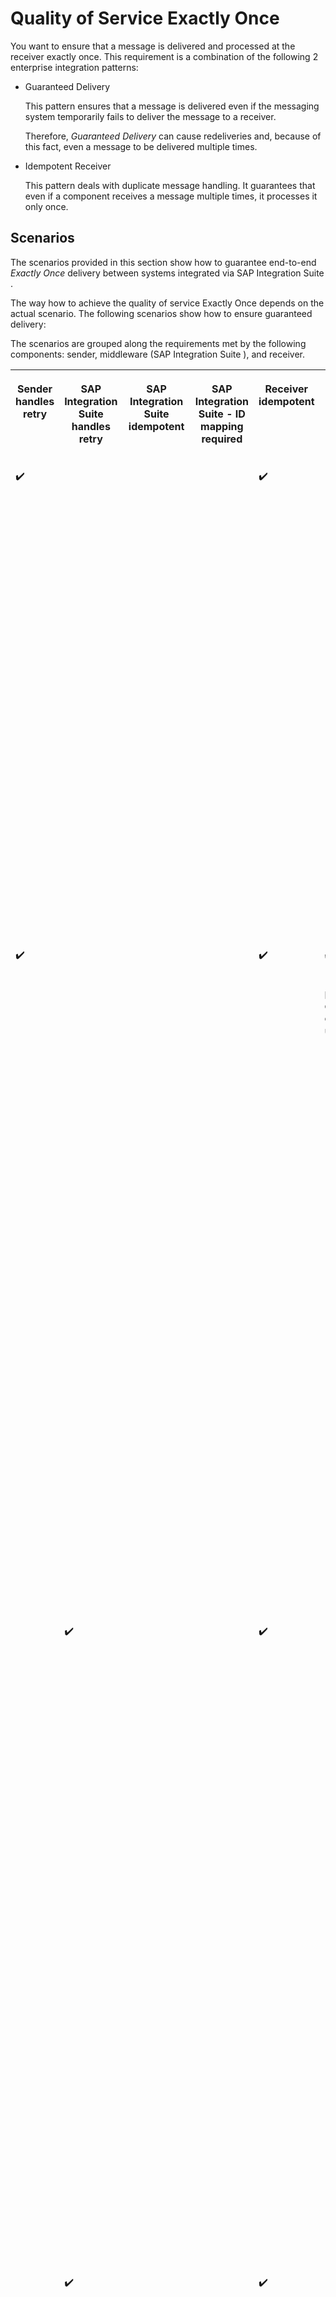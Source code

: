 <!-- loiof96cf276c37d424f9a5b3e63778cf0ae -->

<link rel="stylesheet" type="text/css" href="../css/sap-icons.css"/>

# Quality of Service Exactly Once

You want to ensure that a message is delivered and processed at the receiver exactly once. This requirement is a combination of the following 2 enterprise integration patterns:

-   Guaranteed Delivery

    This pattern ensures that a message is delivered even if the messaging system temporarily fails to deliver the message to a receiver.

    Therefore, *Guaranteed Delivery* can cause redeliveries and, because of this fact, even a message to be delivered multiple times.

-   Idempotent Receiver

    This pattern deals with duplicate message handling. It guarantees that even if a component receives a message multiple times, it processes it only once.




<a name="loiof96cf276c37d424f9a5b3e63778cf0ae__section_bvc_lmn_krb"/>

## Scenarios

The scenarios provided in this section show how to guarantee end-to-end *Exactly Once* delivery between systems integrated via SAP Integration Suite .

The way how to achieve the quality of service Exactly Once depends on the actual scenario. The following scenarios show how to ensure guaranteed delivery:

The scenarios are grouped along the requirements met by the following components: sender, middleware \(SAP Integration Suite \), and receiver.


<table>
<tr>
<th valign="top">

Sender handles retry



</th>
<th valign="top">

SAP Integration Suite handles retry



</th>
<th valign="top">

SAP Integration Suite idempotent



</th>
<th valign="top">

SAP Integration Suite - ID mapping required



</th>
<th valign="top">

Receiver idempotent



</th>
<th valign="top">

Side effects and constraints



</th>
<th valign="top">

Scenario



</th>
</tr>
<tr>
<td valign="top">

:heavy_check_mark:



</td>
<td valign="top">

 



</td>
<td valign="top">

 



</td>
<td valign="top">

 



</td>
<td valign="top">

:heavy_check_mark:



</td>
<td valign="top">

 



</td>
<td valign="top">

The sender supports message retry, and the receiver is idempotent. This means that the receiver is able to detect and ignore duplicate messages.

For a scenario using SAP RM receiver, see: [Sender and Receiver with SAP RM Protocol](sender-and-receiver-with-sap-rm-protocol-9f3e2b6.md)

For a scenario using IDoc receiver adapter, see: [IDoc Receiver Handles Duplicates](idoc-receiver-handles-duplicates-8f8feea.md)

For a scenario using XI receiver adapter, see: [XI Receiver Handles Duplicates](xi-receiver-handles-duplicates-fcf026b.md)



</td>
</tr>
<tr>
<td valign="top">

:heavy_check_mark:



</td>
<td valign="top">

 



</td>
<td valign="top">

 



</td>
<td valign="top">

 



</td>
<td valign="top">

:heavy_check_mark:



</td>
<td valign="top">

:heavy_check_mark:

\(Message protocol doesn't contain unique ID\)



</td>
<td valign="top">

The sender supports message retry, and the receiver is idempotent. However, the message protocol **doesn't** contain a unique ID.

Therefore, the integration developer needs to design the scenario in such a way that SAP Integration Suite derives a unique ID from the payload.

For a scenario using SOAP receiver, see: [Sender and Receiver with SOAP Protocol](sender-and-receiver-with-soap-protocol-cd4c6e0.md)

For a scenario using IDoc receiver adapter, see: [IDoc Receiver Handles Duplicates \(based on unique ID in payload\)](idoc-receiver-handles-duplicates-based-on-unique-id-in-payload-bb441a9.md)

For a scenario using XI receiver adapter, see: [XI Receiver Handles Duplicates \(based on unique ID in payload\)](xi-receiver-handles-duplicates-based-on-unique-id-in-payload-3add2bf.md)



</td>
</tr>
<tr>
<td valign="top">

 



</td>
<td valign="top">

:heavy_check_mark:



</td>
<td valign="top">

 



</td>
<td valign="top">

 



</td>
<td valign="top">

:heavy_check_mark:



</td>
<td valign="top">

 



</td>
<td valign="top">

The sender doesn't retry messages, but the receiver is idempotent.

Therefore, the middleware \(SAP Integration Suite \) needs to carry out the retry of the message delivery if there's an error.

For a scenario using JMS queues, see: [Decoupling via JMS Queue](decoupling-via-jms-queue-ecbde19.md)

For a scenario using IDoc receiver adapter with decoupling via JMS queues, see: [IDoc Receiver Handles Duplicates \(with decoupling via JMS Queue\)](idoc-receiver-handles-duplicates-with-decoupling-via-jms-queue-776b640.md)

For a scenario using XI receiver adapter with decoupling via JMS queues, see: [XI Receiver Handles Duplicates \(with decoupling via JMS Queue\)](xi-receiver-handles-duplicates-with-decoupling-via-jms-queue-bd19abf.md)



</td>
</tr>
<tr>
<td valign="top">

 



</td>
<td valign="top">

:heavy_check_mark:



</td>
<td valign="top">

 



</td>
<td valign="top">

 



</td>
<td valign="top">

:heavy_check_mark:



</td>
<td valign="top">

 



</td>
<td valign="top">

The sender doesn't retry messages, but the receiver is idempotent.

Therefore, the middleware \(Cloud Integration\) needs to carry out the retry of the message delivery if there's an error.

For a scenario using a data store, see: [Decoupling via Data Store](decoupling-via-data-store-d115669.md)



</td>
</tr>
<tr>
<td valign="top">

:heavy_check_mark:



</td>
<td valign="top">

 



</td>
<td valign="top">

 



</td>
<td valign="top">

:heavy_check_mark:



</td>
<td valign="top">

:heavy_check_mark:



</td>
<td valign="top">

:heavy_check_mark:

\(Sender and receiver require different ID formats \(for example, ID format supported by AS2 adapter versus XI adapter\)\)



</td>
<td valign="top">

Sender and receiver require different ID formats, for example, ID format supported by AS2 adapter versus XI adapter.

The system needs to generate a unique ID in the format dictated by the receiver system. The ID is based on the ID of the sender system. Furthermore, the generated ID must be repeatable. This means: Resending a message with the same sender ID must result in the same generated receiver ID.

For an example with the AS2 sender adapter, see: [ID Mapping \(with AS2 Sender Adapter\)](id-mapping-with-as2-sender-adapter-fe142b3.md)



</td>
</tr>
<tr>
<td valign="top">

:heavy_check_mark:



</td>
<td valign="top">

 



</td>
<td valign="top">

 



</td>
<td valign="top">

:heavy_check_mark:



</td>
<td valign="top">

:heavy_check_mark:



</td>
<td valign="top">

 



</td>
<td valign="top">

Multicast or splitter with open branches.

Cloud Integration transforms 1 message \(received from the sender\) into multiple messages \(sent to one or multiple receivers\). If there are multiple receivers, an ID mapping isn't mandatory in any case. The reason is that the sender message ID is unique within the context of each receiver. If there's only 1 receiver, there's no guarantee anymore that the sender message ID is unique in the context of the receiver system. Therefore, SAP Integration Suite needs to generate different unique IDs.

For an example with the splitter pattern, see: [ID Mapping \(with Splitter\)](id-mapping-with-splitter-441e51d.md)

For an example with the multicast pattern. see: [ID Mapping \(with Multicast\)](id-mapping-with-multicast-55f2d4a.md)



</td>
</tr>
<tr>
<td valign="top">

 



</td>
<td valign="top">

:heavy_check_mark:



</td>
<td valign="top">

:heavy_check_mark:

\(Sender adapter\)



</td>
<td valign="top">

 



</td>
<td valign="top">

 



</td>
<td valign="top">

 



</td>
<td valign="top">

The sender adapter can handle duplicates.

For example, the XI adapter provides the following features:

-   It has an in-built retry mechanism.

-   It also stores the incoming XI message ID in an idempotent repository. If another message with the same XI message ID arrives at the XI endpoint, the message is discarded.


See: [XI Sender Adapter Handles Duplicates](xi-sender-adapter-handles-duplicates-7c9a0fd.md)



</td>
</tr>
<tr>
<td valign="top">

:heavy_check_mark:



</td>
<td valign="top">

 



</td>
<td valign="top">

:heavy_check_mark:

\(Idempotent process call\)



</td>
<td valign="top">

 



</td>
<td valign="top">

 



</td>
<td valign="top">

 



</td>
<td valign="top">

The sender adapter isn't able to remove duplicates. However, the integration flow contains an idempotent process call that detects and removes the duplicates.

See: [Idempotent Process Call Handles Duplicates](idempotent-process-call-handles-duplicates-da18f73.md)



</td>
</tr>
<tr>
<td valign="top">

 



</td>
<td valign="top">

:heavy_check_mark:



</td>
<td valign="top">

:heavy_check_mark:

\(Idempotent process call\)



</td>
<td valign="top">

 



</td>
<td valign="top">

 



</td>
<td valign="top">

:heavy_check_mark:

\(Side effects lead to non-deterministic behavior\)



</td>
<td valign="top">

A JMS queue is used to handle the retry of the message delivery if an error occurs. A data store operation within the integration flow requires transactional processing to ensure data consistency. However, SAP Integration Suite doesn't support distributed transactions including both a JMS and a database transaction. Therefore, an idempotent process call is needed to ensure data consistency.

See: [Idempotent Process Call Handles Duplicates \(with JMS and Data Store Operations\)](idempotent-process-call-handles-duplicates-with-jms-and-data-store-operations-727724f.md)



</td>
</tr>
<tr>
<td valign="top">

 



</td>
<td valign="top">

 



</td>
<td valign="top">

:heavy_check_mark:

\(Idempotent process call\)



</td>
<td valign="top">

 



</td>
<td valign="top">

 



</td>
<td valign="top">

:heavy_check_mark:

\(Side effects lead to non-deterministic behavior\)



</td>
<td valign="top">

The sender expects a response. If the same request is called again, the message must not be sent to the receiver system. Instead of this, an alternative response is to be created.

See: [Idempotent Process Call Handles Duplicates \(With Alternative Response\)](idempotent-process-call-handles-duplicates-with-alternative-response-a870621.md)



</td>
</tr>
<tr>
<td valign="top">

:heavy_check_mark:



</td>
<td valign="top">

 



</td>
<td valign="top">

:heavy_check_mark:

\(Idempotent process call\)



</td>
<td valign="top">

 



</td>
<td valign="top">

 



</td>
<td valign="top">

 



</td>
<td valign="top">

This scenario combines the aggregator pattern with the quality of service Exactly Once.

See: [Aggregator](aggregator-86f97fd.md)



</td>
</tr>
</table>



<a name="loiof96cf276c37d424f9a5b3e63778cf0ae__InteractionOfIntegrationFlows"/>

## Involved Integration Flows

To simulate the communication of sender and receiver systems through SAP Integration Suite for the different scenarios, the integration package comes with multiple integration flows. To learn more about how these integration flows interact with each other during the processing of a scenario, see [Interaction of the Involved Integration Flows](interaction-of-the-involved-integration-flows-44be68d.md).

**Related Information**  


[Quality of Service](quality-of-service-2b9acb2.md "The quality of service defines how a system guarantees the message delivery from a sender to a receiver.")

[Features that Support Quality of Service Exactly Once](features-that-support-quality-of-service-exactly-once-7e7c236.md "")

[Interaction of the Involved Integration Flows](interaction-of-the-involved-integration-flows-44be68d.md "")

[Sender Handles Retry](sender-handles-retry-48b120a.md "The sender supports message retry.")

[SAP Integration Suite Handles Retry](sap-integration-suite-handles-retry-035a1c9.md "")


